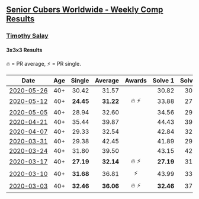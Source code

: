 <style>table {white-space: nowrap;}</style>

## [Senior Cubers Worldwide - Weekly Comp Results](/scw-comp/results/)
### [Timothy Salay](README.md)
#### 3x3x3 Results

<span style="white-space: nowrap;">🔥 = PR average</span>, <span style="white-space: nowrap;">⚡ = PR single</span>.

| Date | Age | Single | Average | Awards | Solve 1 | Solve 2 | Solve 3 | Solve 4 | Solve 5 | Video |
| :--: | :--: | --: | --: | :--: | --: | --: | --: | --: | --: | :-- |
| [2020-05-26](../../results/2020-05-26/333.md) | 40+ | 30.42 | 31.57 |  | 30.82 | 30.59 | 30.42 | 33.46 | 33.30 | [Link](https://www.facebook.com/BigTSpot/videos/10216079953102851/) |
| [2020-05-12](../../results/2020-05-12/333.md) | 40+ | **24.45** | **31.22** | 🔥 ⚡ | 33.88 | 27.27 | 32.50 | **24.45** | 37.96 | [Link](https://www.facebook.com/BigTSpot/videos/10215971290226347/) |
| [2020-05-05](../../results/2020-05-05/333.md) | 40+ | 28.94 | 32.60 |  | 34.56 | 29.04 | 28.94 | 38.00 | 34.20 | [Link](https://www.facebook.com/BigTSpot/videos/10215917029789870/) |
| [2020-04-21](../../results/2020-04-21/333.md) | 40+ | 35.44 | 39.87 |  | 44.43 | 39.08 | 35.44 | 36.16 | 44.37 | [Link](https://www.facebook.com/events/880278499062375/permalink/881701672253391/) |
| [2020-04-07](../../results/2020-04-07/333.md) | 40+ | 29.33 | 32.54 |  | 42.84 | 32.60 | 35.15 | 29.87 | 29.33 | [Link](https://www.facebook.com/events/510082903229069/permalink/514392026131490/) |
| [2020-03-31](../../results/2020-03-31/333.md) | 40+ | 29.38 | 42.45 |  | 41.89 | 29.38 | 43.14 | 43.37 | 42.33 | [Link](https://www.facebook.com/events/207898257161923/permalink/211664380118644/) |
| [2020-03-24](../../results/2020-03-24/333.md) | 40+ | 31.80 | 39.50 |  | 43.15 | 42.90 | 33.17 | 42.44 | 31.80 | [Link](https://www.facebook.com/events/524456301543611/permalink/526342854688289/) |
| [2020-03-17](../../results/2020-03-17/333.md) | 40+ | **27.19** | **32.14** | 🔥 ⚡ | **27.19** | 31.31 | 41.25 | 34.23 | 30.89 | [Link](https://www.facebook.com/events/280686576235146/permalink/282751479361989/) |
| [2020-03-10](../../results/2020-03-10/333.md) | 40+ | **31.68** | 36.81 | ⚡ | 43.99 | 33.02 | 35.02 | **31.68** | 42.40 | [Link](https://www.facebook.com/events/164742401163863/permalink/164951044476332/) |
| [2020-03-03](../../results/2020-03-03/333.md) | 40+ | **32.46** | **36.06** | 🔥 ⚡ | **32.46** | 37.63 | 49.02 | 33.27 | 37.29 | [Link](https://www.facebook.com/events/241721610185997/permalink/242622543429237/) |


<!-- Global site tag (gtag.js) - Google Analytics -->
<script async src="https://www.googletagmanager.com/gtag/js?id=UA-86348435-3"></script>
<script>window.dataLayer = window.dataLayer || []; function gtag() {dataLayer.push(arguments);} gtag('js', new Date()); gtag('config', 'UA-86348435-3');</script>
